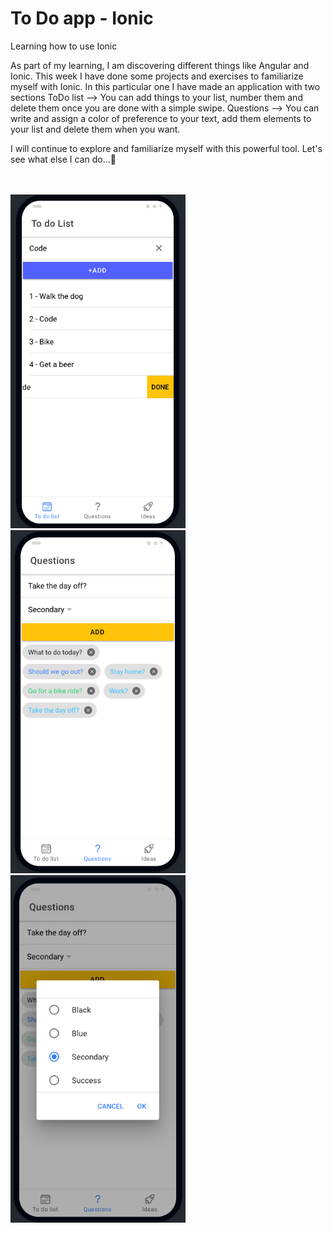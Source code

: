 # To Do app - Ionic
 Learning how to use Ionic
 
As part of my learning, I am discovering different things like Angular and Ionic. This week I have done some projects and exercises to familiarize myself with Ionic. In this particular one I have made an application with two sections 
ToDo list --> You can add things to your list, number them and delete them once you are done with a simple swipe.
Questions --> You can write and assign a color of preference to your text, add them elements to your list and delete them when you want. 

I will continue to explore and familiarize myself with this powerful tool. Let's see what else I can do...:eyes:

<br>
<br>
<img src="images/ionic-1.png" width="280">
<img src="images/ionic-3.png" width="280">
<img src="images/ionic-2.png" width="280">


